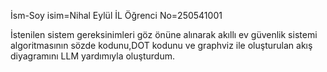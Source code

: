 İsm-Soy isim=Nihal Eylül İL       Öğrenci No=250541001

İstenilen sistem gereksinimleri göz önüne alınarak akıllı ev güvenlik sistemi algoritmasının sözde kodunu,DOT kodunu ve graphviz ile oluşturulan akış diyagramını LLM yardımıyla oluşturdum.
